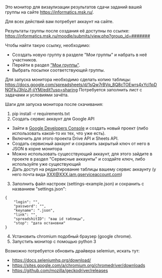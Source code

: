 Это монитор для визаулизации результатов сдачи заданий вашей группы на сайте https://informatics.msk.ru/.

Для всех действий вам потребует аккаунт на сайте.

Результаты группы после создания её доступны по ссылке:
https://informatics.msk.ru/moodle/submits/view.php?group_id=#######

Чтобы найти такую ссылку, необходимо:
- Ссоздать новую группу в разделе "Мои группы" и набрать в неё участников.
- Перейти в раздел ["Мои группы"](https://informatics.msk.ru/groups/view.php).
- Выбрать посылки соответствующей группы.

Для запуска монитора необходимо сделать копию таблицы: 
https://docs.google.com/spreadsheets/d/1sQw7rBVq_8Q8cTOEwrs4xYcI1pDNOFkJ3hlzJf-iiYM/edit?usp=sharing
Потребуется заполнить лист с задачами и условиями зачёта.

Шаги для запуска монитора после скачивания:
1) pip install -r requirements.txt
2) Создать сервис аккаунт для  Google API
- Зайти в [Google Developers Console](https://console.developers.google.com/iam-admin/projects) и создать новый проект (либо использовать какой-то их тех, что уже есть).
- Включить для этого проекта Drive API и Sheets API.
- Создать сервисный аакаунт и сохранить закрытый ключ от него в JSON в корне монитора
- Можно использовать сущесствующий аккаунт, для этого зайдите в проекте в раздел "Сервисные аккаунты" и создайте ключ, либо используйте уже существующий
- Дать доступ на редактирование таблицы вашему сервис аккаунту (у него почта вида ХХХ@ХХХ.iam.gserviceaccount.com)

3) Заполнить файл настроек (settings-example.json) и сохранить с названием "settings.json":
```
{
	"login": "",
	"password": "",
	"keyname": ".json",
	"link": "",
	"spreadshitID": "ваш id таблицы",
    "stop": "дата остановки"
}
```
4) Установить chromium подобный браузер (google chrome).
5) Запустить монитор с помощью python 3

Возможно потребуется обновить драйвера selemiun, искать тут:
- https://docs.seleniumhq.org/download/
- https://sites.google.com/a/chromium.org/chromedriver/downloads
- https://github.com/mozilla/geckodriver/releases

